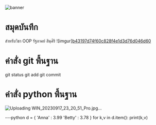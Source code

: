 ![banner](https://picsum.photos/800/250)

# สมุดบันทึก
สำหรับวิชา OOP 
รัฐภาคย์ สินฺศิริ
![imgur][b43197d74f60c828f4e1d3d76d046d60](https://github.com/belseris/belseris.github.io/assets/159877766/215a03b1-9bf1-4988-b4b2-1c4740459ac9/800/250)

# คำสั่ง git พื้นฐาน
git status git add git commit
# คำสั่ง python พื้นฐาน
![Uploading WIN_20230917_23_20_51_Pro.jpg…]()

---python d = { 'Anna' : 3.99 'Betty' : 3.78 } for k,v in d.item(): print(k,v)
